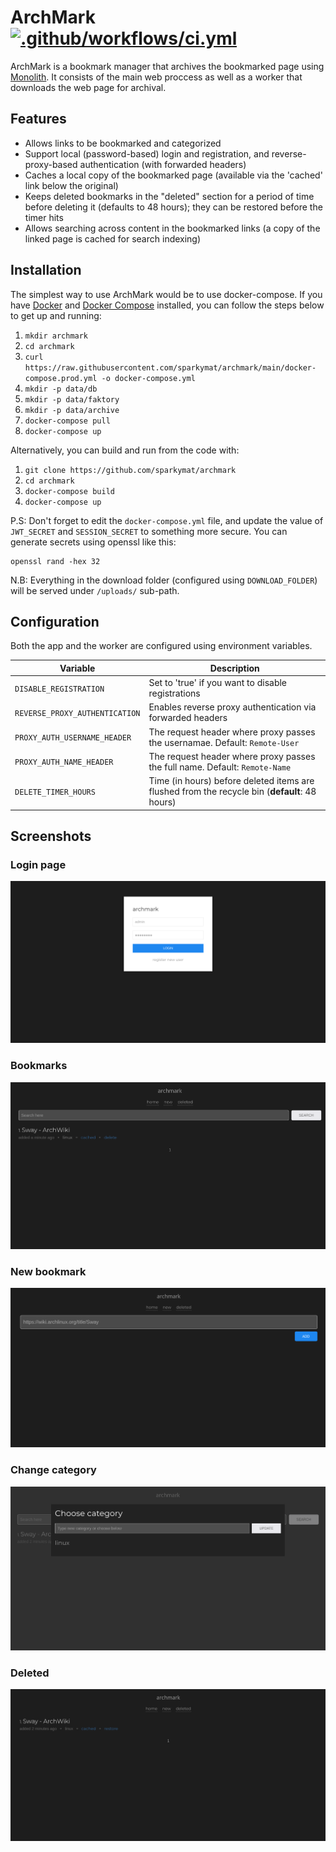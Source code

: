 # ArchMark [![.github/workflows/ci.yml](https://github.com/sparkymat/archmark/actions/workflows/ci.yml/badge.svg)](https://github.com/sparkymat/archmark/actions/workflows/ci.yml)

ArchMark is a bookmark manager that archives the bookmarked page using [Monolith](https://github.com/Y2Z/monolith). It consists of the main web proccess as well as a worker that downloads the web page for archival.

## Features

- Allows links to be bookmarked and categorized
- Support local (password-based) login and registration, and reverse-proxy-based authentication (with forwarded headers)
- Caches a local copy of the bookmarked page (available via the 'cached' link below the original)
- Keeps deleted bookmarks in the "deleted" section for a period of time before deleting it (defaults to 48 hours); they can be restored before the timer hits
- Allows searching across content in the bookmarked links (a copy of the linked page is cached for search indexing)

## Installation

The simplest way to use ArchMark would be to use docker-compose. If you have [Docker](https://docs.docker.com/engine/install/) and [Docker Compose](https://docs.docker.com/compose/install/) installed, you can follow the steps below to get up and running:

1. `mkdir archmark`
2. `cd archmark`
3. `curl https://raw.githubusercontent.com/sparkymat/archmark/main/docker-compose.prod.yml -o docker-compose.yml`
4. `mkdir -p data/db`
5. `mkdir -p data/faktory`
6. `mkdir -p data/archive`
7. `docker-compose pull`
8. `docker-compose up`

Alternatively, you can build and run from the code with:

1. `git clone https://github.com/sparkymat/archmark`
2. `cd archmark`
3. `docker-compose build`
4. `docker-compose up`

P.S: Don't forget to edit the `docker-compose.yml` file, and update the value of `JWT_SECRET` and `SESSION_SECRET` to something more secure. You can generate secrets using openssl like this:

```
openssl rand -hex 32
```

N.B: Everything in the download folder (configured using `DOWNLOAD_FOLDER`) will be served under `/uploads/` sub-path.

## Configuration

Both the app and the worker are configured using environment variables.

| Variable                       | Description                                                                                   |
| ------------------------------ | --------------------------------------------------------------------------------------------- |
| `DISABLE_REGISTRATION`         | Set to 'true' if you want to disable registrations                                            |
| `REVERSE_PROXY_AUTHENTICATION` | Enables reverse proxy authentication via forwarded headers                                    |
| `PROXY_AUTH_USERNAME_HEADER`   | The request header where proxy passes the usernamae. Default: `Remote-User`                   |
| `PROXY_AUTH_NAME_HEADER`       | The request header where proxy passes the full name. Default: `Remote-Name`                   |
| `DELETE_TIMER_HOURS`           | Time (in hours) before deleted items are flushed from the recycle bin (**default**: 48 hours) |

## Screenshots

### Login page

![login](/docs/images/login.png)

### Bookmarks

![bookmarks](/docs/images/list.png)

### New bookmark

![new](/docs/images/new.png)

### Change category

![change_category](/docs/images/change_category.png)

### Deleted

![deleted](/docs/images/recycle.png)
